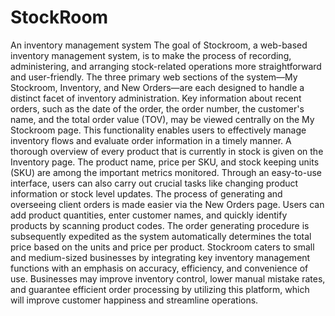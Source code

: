 # StockRoom
An inventory management system
The goal of Stockroom, a web-based inventory management system, is to make the process of recording, administering, and arranging stock-related operations more straightforward and user-friendly. The three primary web sections of the system—My Stockroom, Inventory, and New Orders—are each designed to handle a distinct facet of inventory administration.
Key information about recent orders, such as the date of the order, the order number, the customer's name, and the total order value (TOV), may be viewed centrally on the My Stockroom page. This functionality enables users to effectively manage inventory flows and evaluate order information in a timely manner.
A thorough overview of every product that is currently in stock is given on the Inventory page. The product name, price per SKU, and stock keeping units (SKU) are among the important metrics monitored. Through an easy-to-use interface, users can also carry out crucial tasks like changing product information or stock level updates.
The process of generating and overseeing client orders is made easier via the New Orders page. Users can add product quantities, enter customer names, and quickly identify products by scanning product codes. The order generating procedure is subsequently expedited as the system automatically determines the total price based on the units and price per product.
Stockroom caters to small and medium-sized businesses by integrating key inventory management functions with an emphasis on accuracy, efficiency, and convenience of use. Businesses may improve inventory control, lower manual mistake rates, and guarantee efficient order processing by utilizing this platform, which will improve customer happiness and streamline operations.
